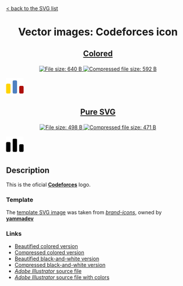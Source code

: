 [&lt; back to the SVG list](../ "SVG list")

<h1><p align="center">Vector images: Codeforces icon</p></h1>

<h2><p align="center"><a href="Codeforces.colored.svg" title="View & Download Codeforces colored icon">Colored</a></p></h2>
<div class="badges" align="center">
	<a href="Codeforces.colored.svg" target="_blank" title="File size">
		<img alt="File size: 640 B" src="https://img.shields.io/static/v1?cacheSeconds=10800&style=flat&label=File%20size&message=640%20B&color=0aa">
	</a>
	<a href="./src/Codeforces.colored.min.svg" target="_blank" title="File size">
		<img alt="Compressed file size: 592 B" src="https://img.shields.io/static/v1?cacheSeconds=10800&style=flat&label=Compressed&message=592%20B&color=bb0">
	</a>
</div>
<div>
	<br>
	<img src="Codeforces.colored.svg" alt="***There should be an image here***" title="Codeforces colored icon">
	<br>
</div>
<h2><p align="center"><a href="Codeforces.svg" title="View & Download Codeforces icon">Pure SVG</a></p></h2>
<div class="spoiler">
	<div class="spoiler_text" onclick="this.parentNode.classList.toggle('shown')"></div>
	<div class="spoiler_content">
		<div class="badges" align="center">
			<a href="Codeforces.svg" target="_blank" title="File size">
				<img alt="File size: 498 B" src="https://img.shields.io/static/v1?cacheSeconds=10800&style=flat&label=File%20size&message=498%20B&color=0aa">
			</a>
			<a href="./src/Codeforces.min.svg" target="_blank" title="File size">
				<img alt="Compressed file size: 471 B" src="https://img.shields.io/static/v1?cacheSeconds=10800&style=flat&label=Compressed&message=471%20B&color=bb0">
			</a>
		</div>
		<div>
			<br>
			<img src="Codeforces.svg" alt="***There should be an image here***" title="Codeforces icon">
			<br>
		</div>
	</div>
</div>

## Description

This is the oficial **[Codeforces](https://codeforces.com "Visit codeforces.com")** logo.

### Template

The [template SVG image](https://github.com/yammadev/brand-icons/blob/master/svg/codeforces.svg "See template SVG file") was taken from *[brand-icons](https://github.com/yammadev/brand-icons "See 'brand-icons' by yammadev")*, owned by **[yammadev](https://github.com/yammadev "Github user: yammadev")**

### Links

-   [Beautified colored version](Codeforces.colored.svg "Download beautified colored SVG")
-   [Compressed colored version](./src/Codeforces.colored.min.svg "Download compressed colored SVG")
-   [Beautified black-and-white version](Codeforces.svg "Download beautified black-and-white SVG")
-   [Compressed black-and-white version](./src/Codeforces.min.svg "Download compressed black-and-white SVG")
-   [*Adobe Illustrator* source file](./src/Codeforces.ai "Download Adobe Illustrator (.ai) source file")
-   [*Adobe Illustrator* source file with colors](./src/Codeforces.colored.ai "Download Adobe Illustrator (.ai) source file with colors")